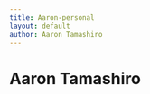 ```yaml
---
title: Aaron-personal
layout: default
author: Aaron Tamashiro
---
```

Aaron Tamashiro
================================

